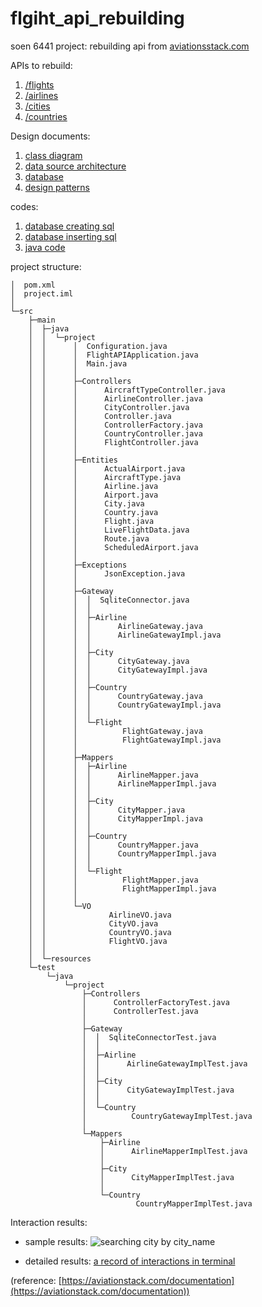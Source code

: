 # flgiht_api_rebuilding
soen 6441 project: rebuilding api from [aviationsstack.com](https://aviationstack.com/documentation)

APIs to rebuild:

1. [/flights](/documents/APIs/flights.md) 
2. [/airlines](/documents/APIs/airlines.md)
3. [/cities](/documents/APIs/cities.md)
4. [/countries](/documents/APIs/countries.md)
 
Design documents:

1. [class diagram](/documents/design_documents/class_diagram.md)
2. [data source architecture](/documents/design_documents/data_source.md)
3. [database](/documents/database_design/database_tables.md)
4. [design patterns](/documents/design_documents/design_patterns.md)
 
codes:
1. [database creating sql](/codes/sql/createTable.sql)
2. [database inserting sql](/codes/sql/insertTable.sql)
3. [java code](/codes/java)

project structure:

```
│  pom.xml
│  project.iml
│
└─src
    ├─main
    │  ├─java
    │  │  └─project
    │  │      │  Configuration.java
    │  │      │  FlightAPIApplication.java
    │  │      │  Main.java
    │  │      │
    │  │      ├─Controllers
    │  │      │      AircraftTypeController.java
    │  │      │      AirlineController.java
    │  │      │      CityController.java
    │  │      │      Controller.java
    │  │      │      ControllerFactory.java
    │  │      │      CountryController.java
    │  │      │      FlightController.java
    │  │      │
    │  │      ├─Entities
    │  │      │      ActualAirport.java
    │  │      │      AircraftType.java
    │  │      │      Airline.java
    │  │      │      Airport.java
    │  │      │      City.java
    │  │      │      Country.java
    │  │      │      Flight.java
    │  │      │      LiveFlightData.java
    │  │      │      Route.java
    │  │      │      ScheduledAirport.java
    │  │      │
    │  │      ├─Exceptions
    │  │      │      JsonException.java
    │  │      │
    │  │      ├─Gateway
    │  │      │  │  SqliteConnector.java
    │  │      │  │
    │  │      │  ├─Airline
    │  │      │  │      AirlineGateway.java
    │  │      │  │      AirlineGatewayImpl.java
    │  │      │  │
    │  │      │  ├─City
    │  │      │  │      CityGateway.java
    │  │      │  │      CityGatewayImpl.java
    │  │      │  │
    │  │      │  ├─Country
    │  │      │  │      CountryGateway.java
    │  │      │  │      CountryGatewayImpl.java
    │  │      │  │
    │  │      │  └─Flight
    │  │      │          FlightGateway.java
    │  │      │          FlightGatewayImpl.java
    │  │      │
    │  │      ├─Mappers
    │  │      │  ├─Airline
    │  │      │  │      AirlineMapper.java
    │  │      │  │      AirlineMapperImpl.java
    │  │      │  │
    │  │      │  ├─City
    │  │      │  │      CityMapper.java
    │  │      │  │      CityMapperImpl.java
    │  │      │  │
    │  │      │  ├─Country
    │  │      │  │      CountryMapper.java
    │  │      │  │      CountryMapperImpl.java
    │  │      │  │
    │  │      │  └─Flight
    │  │      │          FlightMapper.java
    │  │      │          FlightMapperImpl.java
    │  │      │
    │  │      └─VO
    │  │              AirlineVO.java
    │  │              CityVO.java
    │  │              CountryVO.java
    │  │              FlightVO.java
    │  │
    │  └─resources
    └─test
        └─java
            └─project
                ├─Controllers
                │      ControllerFactoryTest.java
                │      ControllerTest.java
                │
                ├─Gateway
                │  │  SqliteConnectorTest.java
                │  │
                │  ├─Airline
                │  │      AirlineGatewayImplTest.java
                │  │
                │  ├─City
                │  │      CityGatewayImplTest.java
                │  │
                │  └─Country
                │          CountryGatewayImplTest.java
                │
                └─Mappers
                    ├─Airline
                    │      AirlineMapperImplTest.java
                    │
                    ├─City
                    │      CityMapperImplTest.java
                    │
                    └─Country
                            CountryMapperImplTest.java
```                            
 
Interaction results:

- sample results:
![searching city by city_name](../figures/sample_results.png)

- detailed results:
[a record of interactions in terminal](/documents/results/interactions.pdf)

(reference: [https://aviationstack.com/documentation](https://aviationstack.com/documentation))

    
    

